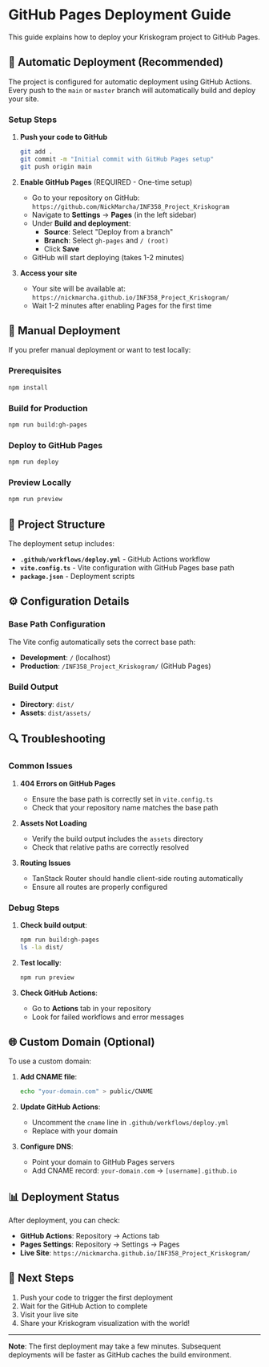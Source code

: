 # GitHub Pages Deployment Guide

This guide explains how to deploy your Kriskogram project to GitHub Pages.

## 🚀 Automatic Deployment (Recommended)

The project is configured for automatic deployment using GitHub Actions. Every push to the `main` or `master` branch will automatically build and deploy your site.

### Setup Steps

1. **Push your code to GitHub**
   ```bash
   git add .
   git commit -m "Initial commit with GitHub Pages setup"
   git push origin main
   ```

2. **Enable GitHub Pages** (REQUIRED - One-time setup)
   - Go to your repository on GitHub: `https://github.com/NickMarcha/INF358_Project_Kriskogram`
   - Navigate to **Settings** → **Pages** (in the left sidebar)
   - Under **Build and deployment**:
     - **Source**: Select "Deploy from a branch"
     - **Branch**: Select `gh-pages` and `/ (root)`
     - Click **Save**
   - GitHub will start deploying (takes 1-2 minutes)

3. **Access your site**
   - Your site will be available at: `https://nickmarcha.github.io/INF358_Project_Kriskogram/`
   - Wait 1-2 minutes after enabling Pages for the first time

## 🔧 Manual Deployment

If you prefer manual deployment or want to test locally:

### Prerequisites
```bash
npm install
```

### Build for Production
```bash
npm run build:gh-pages
```

### Deploy to GitHub Pages
```bash
npm run deploy
```

### Preview Locally
```bash
npm run preview
```

## 📁 Project Structure

The deployment setup includes:

- **`.github/workflows/deploy.yml`** - GitHub Actions workflow
- **`vite.config.ts`** - Vite configuration with GitHub Pages base path
- **`package.json`** - Deployment scripts

## ⚙️ Configuration Details

### Base Path Configuration
The Vite config automatically sets the correct base path:
- **Development**: `/` (localhost)
- **Production**: `/INF358_Project_Kriskogram/` (GitHub Pages)

### Build Output
- **Directory**: `dist/`
- **Assets**: `dist/assets/`

## 🔍 Troubleshooting

### Common Issues

1. **404 Errors on GitHub Pages**
   - Ensure the base path is correctly set in `vite.config.ts`
   - Check that your repository name matches the base path

2. **Assets Not Loading**
   - Verify the build output includes the `assets` directory
   - Check that relative paths are correctly resolved

3. **Routing Issues**
   - TanStack Router should handle client-side routing automatically
   - Ensure all routes are properly configured

### Debug Steps

1. **Check build output**:
   ```bash
   npm run build:gh-pages
   ls -la dist/
   ```

2. **Test locally**:
   ```bash
   npm run preview
   ```

3. **Check GitHub Actions**:
   - Go to **Actions** tab in your repository
   - Look for failed workflows and error messages

## 🌐 Custom Domain (Optional)

To use a custom domain:

1. **Add CNAME file**:
   ```bash
   echo "your-domain.com" > public/CNAME
   ```

2. **Update GitHub Actions**:
   - Uncomment the `cname` line in `.github/workflows/deploy.yml`
   - Replace with your domain

3. **Configure DNS**:
   - Point your domain to GitHub Pages servers
   - Add CNAME record: `your-domain.com` → `[username].github.io`

## 📊 Deployment Status

After deployment, you can check:
- **GitHub Actions**: Repository → Actions tab
- **Pages Settings**: Repository → Settings → Pages
- **Live Site**: `https://nickmarcha.github.io/INF358_Project_Kriskogram/`

## 🎯 Next Steps

1. Push your code to trigger the first deployment
2. Wait for the GitHub Action to complete
3. Visit your live site
4. Share your Kriskogram visualization with the world!

---

**Note**: The first deployment may take a few minutes. Subsequent deployments will be faster as GitHub caches the build environment.
